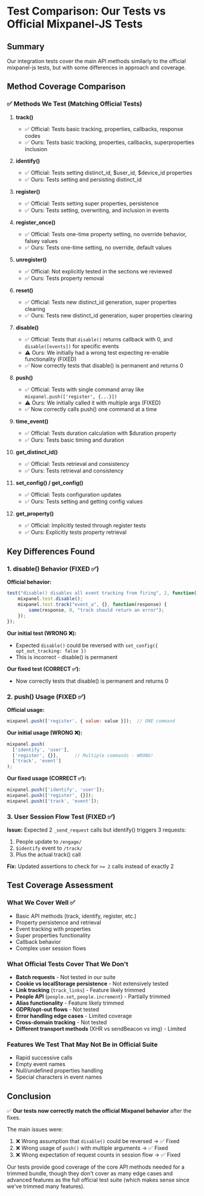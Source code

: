 # Test Comparison: Our Tests vs Official Mixpanel-JS Tests

## Summary

Our integration tests cover the main API methods similarly to the official mixpanel-js tests, but with some differences in approach and coverage.

## Method Coverage Comparison

### ✅ Methods We Test (Matching Official Tests)

1. **track()**
   - ✅ Official: Tests basic tracking, properties, callbacks, response codes
   - ✅ Ours: Tests basic tracking, properties, callbacks, superproperties inclusion

2. **identify()**
   - ✅ Official: Tests setting distinct_id, $user_id, $device_id properties
   - ✅ Ours: Tests setting and persisting distinct_id

3. **register()**
   - ✅ Official: Tests setting super properties, persistence
   - ✅ Ours: Tests setting, overwriting, and inclusion in events

4. **register_once()**
   - ✅ Official: Tests one-time property setting, no override behavior, falsey values
   - ✅ Ours: Tests one-time setting, no override, default values

5. **unregister()**
   - ✅ Official: Not explicitly tested in the sections we reviewed
   - ✅ Ours: Tests property removal

6. **reset()**
   - ✅ Official: Tests new distinct_id generation, super properties clearing
   - ✅ Ours: Tests new distinct_id generation, super properties clearing

7. **disable()**
   - ✅ Official: Tests that `disable()` returns callback with 0, and `disable([events])` for specific events
   - ⚠️ Ours: We initially had a wrong test expecting re-enable functionality (FIXED)
   - ✅ Now correctly tests that disable() is permanent and returns 0

8. **push()**
   - ✅ Official: Tests with single command array like `mixpanel.push(['register', {...}])`
   - ⚠️ Ours: We initially called it with multiple args (FIXED)
   - ✅ Now correctly calls push() one command at a time

9. **time_event()**
   - ✅ Official: Tests duration calculation with $duration property
   - ✅ Ours: Tests basic timing and duration

10. **get_distinct_id()**
    - ✅ Official: Tests retrieval and consistency
    - ✅ Ours: Tests retrieval and consistency

11. **set_config() / get_config()**
    - ✅ Official: Tests configuration updates
    - ✅ Ours: Tests setting and getting config values

12. **get_property()**
    - ✅ Official: Implicitly tested through register tests
    - ✅ Ours: Explicitly tests property retrieval

## Key Differences Found

### 1. disable() Behavior (FIXED ✅)
**Official behavior:**
```javascript
test("disable() disables all event tracking from firing", 2, function() {
    mixpanel.test.disable();
    mixpanel.test.track("event_a", {}, function(response) {
        same(response, 0, "track should return an error");
    });
});
```

**Our initial test (WRONG ❌):**
- Expected `disable()` could be reversed with `set_config({ opt_out_tracking: false })`
- This is incorrect - disable() is permanent

**Our fixed test (CORRECT ✅):**
- Now correctly tests that disable() is permanent and returns 0

### 2. push() Usage (FIXED ✅)
**Official usage:**
```javascript
mixpanel.push(['register', { value: value }]);  // ONE command
```

**Our initial usage (WRONG ❌):**
```javascript
mixpanel.push(
  ['identify', 'user'],
  ['register', {}],      // Multiple commands - WRONG!
  ['track', 'event']
);
```

**Our fixed usage (CORRECT ✅):**
```javascript
mixpanel.push(['identify', 'user']);
mixpanel.push(['register', {}]);
mixpanel.push(['track', 'event']);
```

### 3. User Session Flow Test (FIXED ✅)
**Issue:** Expected 2 `_send_request` calls but identify() triggers 3 requests:
1. People update to `/engage/`
2. `$identify` event to `/track/`
3. Plus the actual track() call

**Fix:** Updated assertions to check for `>= 2` calls instead of exactly 2

## Test Coverage Assessment

### What We Cover Well ✅
- Basic API methods (track, identify, register, etc.)
- Property persistence and retrieval
- Event tracking with properties
- Super properties functionality
- Callback behavior
- Complex user session flows

### What Official Tests Cover That We Don't
- **Batch requests** - Not tested in our suite
- **Cookie vs localStorage persistence** - Not extensively tested
- **Link tracking** (`track_links`) - Feature likely trimmed
- **People API** (`people.set`, `people.increment`) - Partially trimmed
- **Alias functionality** - Feature likely trimmed
- **GDPR/opt-out flows** - Not tested
- **Error handling edge cases** - Limited coverage
- **Cross-domain tracking** - Not tested
- **Different transport methods** (XHR vs sendBeacon vs img) - Limited

### Features We Test That May Not Be in Official Suite
- Rapid successive calls
- Empty event names
- Null/undefined properties handling
- Special characters in event names

## Conclusion

✅ **Our tests now correctly match the official Mixpanel behavior** after the fixes.

The main issues were:
1. ❌ Wrong assumption that `disable()` could be reversed → ✅ Fixed
2. ❌ Wrong usage of `push()` with multiple arguments → ✅ Fixed
3. ❌ Wrong expectation of request counts in session flow → ✅ Fixed

Our tests provide good coverage of the core API methods needed for a trimmed bundle, though they don't cover as many edge cases and advanced features as the full official test suite (which makes sense since we've trimmed many features).
